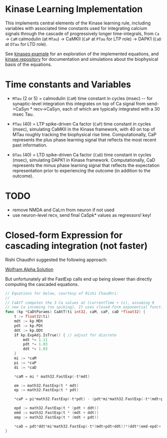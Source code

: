 # Kinase Learning Implementation

This implements central elements of the Kinase learning rule, including variables with associated time constants used for integrating calcium signals through the cascade of progressively longer time-integrals, from `Ca` -> `CaM` calmodulin (at `MTau`) -> CaMKII (`CaP` at `PTau` for LTP role) -> DAPK1 (`CaD` at `DTau` for LTD role).

See [kinaseq example](https://github.com/emer/axon/tree/master/examples/kinaseq) for an exploration of the implemented equations, and [kinase repository](https://github.com/ccnlab/kinase/tree/main/sims/kinase) for documentation and simulations about the biophysical basis of the equations.

# Time constants and Variables

* `MTau` (2 or 5) = calmodulin (`CaM`) time constant in cycles (msec) -- for synaptic-level integration this integrates on top of Ca signal from send->CaSyn * recv->CaSyn, each of which are typically integrated with a 30 msec Tau.

* `PTau` (40) = LTP spike-driven Ca factor (`CaP`) time constant in cycles (msec), simulating CaMKII in the Kinase framework, with 40 on top of MTau roughly tracking the biophysical rise time.  Computationally, CaP represents the plus phase learning signal that reflects the most recent past information.

* `DTau` (40) = LTD spike-driven Ca factor (`CaD`) time constant in cycles (msec), simulating DAPK1 in Kinase framework.  Computationally, CaD represents the minus phase learning signal that reflects the expectation representation prior to experiencing the outcome (in addition to the outcome).


# TODO

* remove NMDA and CaLrn from neuron if not used
* use neuron-level recv, send final CaSpk* values as regressors!  key!

# Closed-form Expression for cascading integration (not faster)

Rishi Chaudhri suggested the following approach:

[Wolfram Alpha Solution](https://www.wolframalpha.com/input?i=dx%2Fdt+%3D+-a*x%2C+dy%2Fdt+%3D+b*x+-+b*y%2C+dz%2Fdt+%3D+c*y+-+c*z)

But unfortunately all the FastExp calls end up being slower than directly computing the cascaded equations.

```go
// Equations for below, courtesy of Rishi Chaudhri:
// 
// CaAtT computes the 3 Ca values at (currentTime + ti), assuming 0
// new Ca incoming (no spiking). It uses closed-form exponential functions.
func (kp *CaDtParams) CaAtT(ti int32, caM, caP, caD *float32) {
	t := float32(ti)
	mdt := kp.MDt
	pdt := kp.PDt
	ddt := kp.DDt
	if kp.ExpAdj.IsTrue() { // adjust for discrete
		mdt *= 1.11
		pdt *= 1.03
		ddt *= 1.03
	}
	mi := *caM
	pi := *caP
	di := *caD

	*caM = mi * math32.FastExp(-t*mdt)

	em := math32.FastExp(t * mdt)
	ep := math32.FastExp(t * pdt)

	*caP = pi*math32.FastExp(-t*pdt) - (pdt*mi*math32.FastExp(-t*(mdt+pdt))*(em-ep))/(pdt-mdt)

	epd := math32.FastExp(t * (pdt + ddt))
	emd := math32.FastExp(t * (mdt + ddt))
	emp := math32.FastExp(t * (mdt + pdt))

	*caD = pdt*ddt*mi*math32.FastExp(-t*(mdt+pdt+ddt))*(ddt*(emd-epd)+(pdt*(epd-emp))+mdt*(emp-emd))/((mdt-pdt)*(mdt-ddt)*(pdt-ddt)) - ddt*pi*math32.FastExp(-t*(pdt+ddt))*(ep-math32.FastExp(t*ddt))/(ddt-pdt) + di*math32.FastExp(-t*ddt)
}
```

# 

